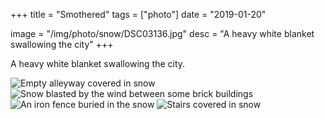+++
title = "Smothered"
tags = ["photo"]
date = "2019-01-20"

image = "/img/photo/snow/DSC03136.jpg"
desc = "A heavy white blanket swallowing the city"
+++

A heavy white blanket swallowing the city.

![Empty alleyway covered in snow](/img/photo/cemetery/DSC03136.jpg)
![Snow blasted by the wind between some brick buildings](/img/photo/cemetery/DSC03140.jpg)
![An iron fence buried in the snow](/img/photo/cemetery/DSC03131.jpg)
![Stairs covered in snow](/img/photo/cemetery/DSC03134.jpg)
